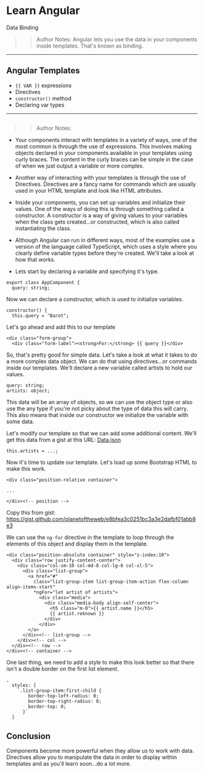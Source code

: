 <!-- .slide: data-state="title" -->
# Learn Angular
Data Binding

> > Author Notes:
Angular lets you use the data in your components inside templates. That's known as binding.

---

## Angular Templates
- `{{ VAR }}` expressions
- Directives
- `constructor()` method
- Declaring var types

---
##


> > Author Notes:
- Your components interact with templates in a variety of ways, one of the most common is through the use of expressions. This involves making objects declared in your components available in your templates using curly braces. The content in the curly braces can be simple in the case of when we just output a variable or more complex.

- Another way of interacting with your templates is through the use of Directives. Directives are a fancy name for commands which are usually used in your HTML template and look like HTML attributes.

- Inside your components, you can set up variables and initialize their values. One of the ways of doing this is through something called a constructor. A constructor is a way of giving values to your variables when the class gets created...or constructed, which is also called instantiating the class.

- Although Angular can run in different ways, most of the examples use a version of the language called TypeScript, which uses a style where you clearly define variable types before they're created. We'll take a look at how that works.


- Lets start by declaring a variable and specifying it's type.

```
export class AppComponent {
  query: string;
```

Now we can declare a constructor, which is used to initialize variables.

```
constructor() {
  this.query = "Barot";
```

Let's go ahead and add this to our template

```
<div class="form-group">
  <div class="form-label"><strong>For:</strong> {{ query }}</div>
```

So, that's pretty good for simple data. Let's take a look at what it takes to do a more complex data object. We can do that using directives...or commands inside our templates. We'll declare a new variable called artists to hold our values.

```
query: string;
artists: object;
```

This data will be an array of objects, so we can use the object type or also use the any type if you're not picky about the type of data this will carry. This also means that inside our constructor we initialize the variable with some data.

Let's modify our template so that we can add some additional content. We'll get this data from a gist at this URL: [Data.json](https://gist.github.com/planetoftheweb/8bc1698e423ef0ff3db734f4115bf214)


```
this.artists = ...;
```

Now it's time to update our template. Let's load up some Bootstrap HTML to make this work.

```
<div class="position-relative container">

...

</div><!-- position -->
```

Copy this from gist: https://gist.github.com/planetoftheweb/e8bfea3c0251bc3a3e2dafbf01abb8e3

We can use the `ng-for` directive in the template to loop through the elements of this object and display them in the template.

```
<div class="position-absolute container" style="z-index:10">
  <div class="row justify-content-center">
    <div class="col-sm-10 col-md-8 col-lg-6 col-xl-5">
      <div class="list-group">
        <a href="#"
          class="list-group-item list-group-item-action flex-column align-items-start"
          *ngFor="let artist of artists">
            <div class="media">
              <div class="media-body align-self-center">
                <h5 class="m-0">{{ artist.name }}</h5>
                {{ artist.reknown }}
              </div>
            </div>
        </a>
      </div><!-- list-group -->
    </div><!-- col -->
  </div><!-- row -->
</div><!-- container -->
```

One last thing, we need to add a style to make this look better so that there isn't a double border on the first list element.

```
,
  styles: [
    `.list-group-item:first-child {
        border-top-left-radius: 0;
        border-top-right-radius: 0;
        border-top: 0;
      }`
  ]
```

## Conclusion
Components become more powerful when they allow us to work with data. Directives allow you to manipulate the data in order to display within templates and as you'll learn soon...do a lot more.

